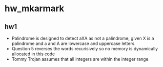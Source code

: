# hw_mkarmark

## hw1
- Palindrome is designed to detect aXA as not a palindrome, given X is a palindrome and a and A are lowercase and uppercase letters. 
- Question 5 reverses the words recurisively so no memory is dynamically allocated in this code
- Tommy Trojan assumes that all integers are within the integer range 
